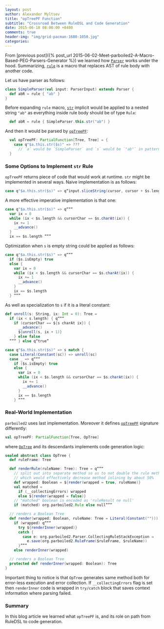 ```yaml
---
layout: post
author: Alexander Myltsev
title: "opTreePF Function"
subtitle: "Crossroad Between RuleDSL and Code Generation"
date: 2015-06-18 08:00:00 +0400
comments: true
header-img: "img/grid-pacman-1680-1050.jpg"
categories:
---
```


From [previous post]({% post_url 2015-06-02-Meet-parboiled2-A-Macro-Based-PEG-Parsers-Generator %}) we learned how [`Parser`][pb-parser] works under the hood. Summarizing, [`rule`][pb-parser-rule] is a macro that replaces AST of rule body with another code.

Let us have parser as follows:

```scala
class SimpleParser(val input: ParserInput) extends Parser {
  def abR = rule { "ab" }
}
```

Before expanding `rule` macro, [`str`][pb-str] implicit would be applied to a nested string `"ab"` as everything inside rule body should be of type `Rule`: 

```scala
  def abR = rule { SimpleParser.this.str("ab") }
```

And then it would be parsed by [`opTreePF`][pb-optree-pf]: 

```scala
  val opTreePF: PartialFunction[Tree, Tree] = {
    case q"$a.this.str($s)" => ??? 
      // `a` would be `SimpleParser` and `s` would be `"ab"` in pattern-matched body
  }
```

### Some Options to Implement `str` Rule

`opTreePF` returns piece of code that would work at runtime. `str` might be implemented in several ways. Naive implementation is as follows:

```scala
case q"$a.this.str($s)" => q“input.sliceString(cursor, cursor + $s.lengith) == $s”
```

A more effective imperative implementation is that one:

```scala
case q"$a.this.str($s)" => q“““
  var ix = 0
  while (ix < $s.length && cursorChar == $s.charAt(ix)) {
    ix += 1
    __advance()
  }
  ix == $s.length ”””
```

Optimization when `s` is empty string could be applied as follows:

```scala
case q"$a.this.str($s)" => q“““
  if ($s.isEmpty) true 
  else {
    var ix = 0
    while (ix < $s.length && cursorChar == $s.charAt(ix)) {
      ix += 1
      __advance()
    }
    ix == $s.length
  } ”””
```

As well as specialization to `s` if it is a literal constant:

```scala
def unroll(s: String, ix: Int = 0): Tree =
  if (ix < s.length) { q“““
    if (cursorChar == ${s charAt ix}) {
      __advance()
      ${unroll(s, ix + 1)}
    } else false
  ””” } else q“true”

case q"$a.this.str($s)" => s match {
  case Literal(Constant(sc)) => unroll(sc)
  case _ => q“““
    if ($s.isEmpty) true
    else {
      var ix = 0
      while (ix < $s.length && cursorChar == $s.charAt(ix)) {
        ix += 1
        __advance()
      }
      ix == $s.length
    } ”””
```

### Real-World Implementation

`parboiled2` uses last implementation. Moreover it defines [`opTreePF`][pb-optree-pf] signature differently:

```scala
val opTreePF: PartialFunction[Tree, OpTree]
```

where [`OpTree`][pb-optree] and its descendants implements code generation logic:

```scala
sealed abstract class OpTree {
  def ruleFrame: Tree

  def renderRule(ruleName: Tree): Tree = q“““
    // split out into separate method so as to not double the rule method size
    // which would effectively decrease method inlining by about 50%
    def wrapped: Boolean = ${render(wrapped = true, ruleName)}
    val matched =
      if (__collectingErrors) wrapped
      else ${render(wrapped = false)}
    // "matched" boolean is encoded as 'ruleResult ne null'
    if (matched) org.parboiled2.Rule else null””” 

  // renders a Boolean Tree
  def render(wrapped: Boolean, ruleName: Tree = Literal(Constant(""))): Tree =
    if (wrapped) q“““
      try ${renderInner(wrapped)}
      catch {
        case e: org.parboiled2.Parser.CollectingRuleStackException ⇒
          e.save(org.parboiled2.RuleFrame($ruleFrame, $ruleName))
      }”””
    else renderInner(wrapped)

  // renders a Boolean Tree
  protected def renderInner(wrapped: Boolean): Tree
}
```

Important thing to notice is that `OpTree` generates same method both for error-less execution and error collection. If `__collectingErrors` flag is set then `renderInner` code is wrapped in `try/catch` block that saves context information where parsing failed.

### Summary

In this blog article we learned what `opTreePF` is, and its role on path from RuleDSL to code generation.

[pb-parser]: https://github.com/sirthias/parboiled2/blob/v2.0.1/parboiled-core/src/main/scala/org/parboiled2/Parser.scala#L26-L27
[pb-parser-rule]: https://github.com/sirthias/parboiled2/blob/v2.0.1/parboiled-core/src/main/scala/org/parboiled2/Parser.scala#L40
[pb-str]: https://github.com/sirthias/parboiled2/blob/v2.0.1/parboiled-core/src/main/scala/org/parboiled2/RuleDSLBasics.scala#L34-L35
[pb-optree-pf]: https://github.com/sirthias/parboiled2/blob/v2.0.1/parboiled-core/src/main/scala/org/parboiled2/support/OpTreeContext.scala#L65
[pb-optree]: https://github.com/sirthias/parboiled2/blob/v2.0.1/parboiled-core/src/main/scala/org/parboiled2/support/OpTreeContext.scala#L26-51